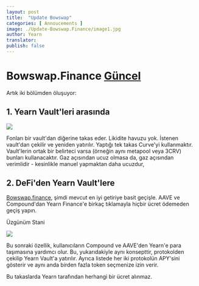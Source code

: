 ```yaml
---
layout: post
title:  "Update Bowswap"
categories: [ Annoucements ]
image: ./Update-Bowswap.Finance/image1.jpg
author: Yearn
translator:
publish: false
---
```


# Bowswap.Finance [Güncel](https://t.me/yearnupdates/483)

Artık iki bölümden öluşuyor:

## 1. Yearn Vault'leri arasında

![](image1.jpg)

Fonları bir vault'dan diğerine takas eder. Likidite havuzu yok. İstenen vault'dan çekilir ve yeniden yatırılır. Yaptığı tek takas Curve'yi kullanmaktır. Vault'lerin ortak bir belirteci varsa (örneğin aynı metapool veya 3CRV) bunları kullanacaktır. Gaz açısından ucuz olmasa da, gaz açısından verimlidir - kesinlikle manuel yapmaktan daha ucuzdur, 

## 2. DeFi'den Yearn Vault'lere

[Bowswap.finance](https://bowswap.finance/), şimdi mevcut en iyi getiriye basit geçişle. AAVE ve Compound'dan Yearn Finance'e birkaç tıklamayla hiçbir ücret ödemeden geçiş yapın.

Üzgünüm Stani

![](image2.jpg)

Bu sonraki özellik, kullanıcıların Compound ve AAVE'den Yearn'e para taşımasına yardımcı olur. Bu, yukarıdakiyle aynı konsepttir, protokolden çekilip Yearn Vault'a yatırılır. Ayrıca listede her iki protokolün APY'sini gösterir ve aynı anda birden fazla token seçmenize izin verir.

Bu takaslarda Yearn tarafından herhangi bir ücret alınmaz.
